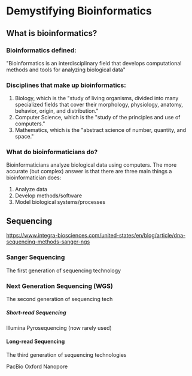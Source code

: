 # Demystifying Bioinformatics

## What is bioinformatics?

### Bioinformatics defined:
"Bioinformatics is an interdisciplinary field that develops computational methods and tools for analyzing biological data"

### Disciplines that make up bioinformatics:

 1. Biology, which is the "study of living organisms, divided into many specialized fields that cover their morphology, physiology, anatomy, behavior, origin, and distribution."
 2. Computer Science, which is the "study of the principles and use of computers."
 3. Mathematics, which is the "abstract science of number, quantity, and space."

### What do bioinformaticians do?

Bioinformaticians analyze biological data using computers. The more accurate (but complex) answer is that there are three main things a bioinformatician does:

 1. Analyze data
 2. Develop methods/software
 3. Model biological systems/processes
 
## Sequencing
https://www.integra-biosciences.com/united-states/en/blog/article/dna-sequencing-methods-sanger-ngs

### Sanger Sequencing

The first generation of sequencing technology

### Next Generation Sequencing (WGS)

The second generation of sequencing tech

##### Short-read Sequencing
Illumina
Pyrosequencing (now rarely used)

#### Long-read Sequencing

The third generation of sequencing technologies

PacBio
Oxford Nanopore
